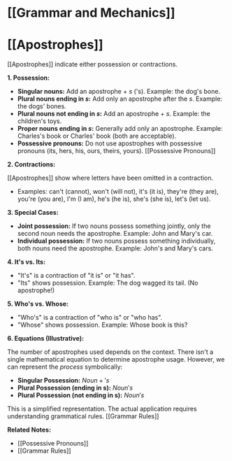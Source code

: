 # [[Grammar and Mechanics]]
# [[Apostrophes]]

[[Apostrophes]] indicate either possession or contractions.

**1. Possession:**

*   **Singular nouns:** Add an apostrophe + *s* ('s).  Example:  the dog's bone.
*   **Plural nouns ending in *s*:** Add only an apostrophe after the *s*. Example: the dogs' bones.
*   **Plural nouns not ending in *s*:** Add an apostrophe + *s*. Example: the children's toys.
*   **Proper nouns ending in *s*:**  Generally add only an apostrophe. Example:  Charles's book or Charles' book (both are acceptable).
*   **Possessive pronouns:**  Do not use apostrophes with possessive pronouns (its, hers, his, ours, theirs, yours).  [[Possessive Pronouns]]


**2. Contractions:**

[[Apostrophes]] show where letters have been omitted in a contraction.

*   Examples:  can't (cannot), won't (will not), it's (it is),  they're (they are),  you're (you are),  I'm (I am),  he's (he is), she's (she is),  let's (let us).

**3. Special Cases:**

*   **Joint possession:** If two nouns possess something jointly, only the second noun needs the apostrophe. Example:  John and Mary's car.
*   **Individual possession:** If two nouns possess something individually, both nouns need the apostrophe. Example: John's and Mary's cars.


**4.  It's vs. Its:**

*   "It's" is a contraction of "it is" or "it has".
*   "Its" shows possession.  Example: The dog wagged its tail.  (No apostrophe!)

**5.  Who's vs. Whose:**

*   "Who's" is a contraction of "who is" or "who has".
*   "Whose" shows possession. Example: Whose book is this?


**6.  Equations (Illustrative):**

The number of apostrophes used depends on the context. There isn't a single mathematical equation to determine apostrophe usage.  However, we can represent the *process* symbolically:

* **Singular Possession:** $Noun + 's$
* **Plural Possession (ending in s):** $Noun's$
* **Plural Possession (not ending in s):** $Noun's$


This is a simplified representation.  The actual application requires understanding grammatical rules. [[Grammar Rules]]

**Related Notes:**

* [[Possessive Pronouns]]
* [[Grammar Rules]]
